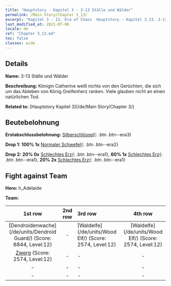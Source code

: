 ```yaml
---
title: "Hauptstory - Kapitel 3 - 3-13 Ställe und Wälder"
permalink: /Main Story/Chapter 3_13/
excerpt: "Kapitel 3 - 13. Era of Chaos  Hauptstory - Kapitel 3_13. 3-13 Ställe und Wälder"
last_modified_at: 2021-07-06
locale: de
ref: "Chapter 3_13.md"
toc: false
classes: wide
---
```


## Details

 **Name:** 3-13 Ställe und Wälder

 **Beschreibung:** Königin Catherine weiß nichts von den Gerüchten, die sich um das Ableben von König Greifenherz ranken. Viele glauben nicht an einen natürlichen Tod.

 **Related to:** [Hauptstory Kapitel 3](/de/Main Story/Chapter 3/)

## Beutebelohnung

 **Erstabschlussbelohnung:** [Silberschlüssel](/ItemsDE/con_693/){: .btn .btn--era3}

 **Drop 1:** **100% 1x** [Normaler Schwefel](/ItemsDE/mat_9/){: .btn .btn--era2}

 **Drop 2:** **20% 0x** [Schlechtes Erz](/ItemsDE/mat_1/){: .btn .btn--era1}, **60% 1x** [Schlechtes Erz](/ItemsDE/mat_1/){: .btn .btn--era1}, **20% 2x** [Schlechtes Erz](/ItemsDE/mat_1/){: .btn .btn--era1}


## Fight against Team
 **Hero:** h_Adelaide

 **Team:**


  | 1st row | 2nd row | 3rd row | 4th row |
  |:----:|:----:|:----|:----:|
  | [Dendroidenwache](/de/units/Dendroid Guard/) (Score: 6844, Level:12)  | - | [Waldelfe](/de/units/Wood Elf/) (Score: 2574, Level:12)  | [Waldelfe](/de/units/Wood Elf/) (Score: 2574, Level:12)  |
  | [Zwerg](/de/units/Dwarf/) (Score: 2574, Level:12)  | - | - | - |
  | - | - | - | - |
  | - | - | - | - |


